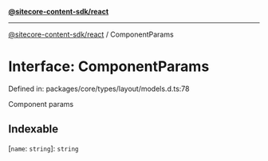 [**@sitecore-content-sdk/react**](../README.md)

***

[@sitecore-content-sdk/react](../README.md) / ComponentParams

# Interface: ComponentParams

Defined in: packages/core/types/layout/models.d.ts:78

Component params

## Indexable

\[`name`: `string`\]: `string`
